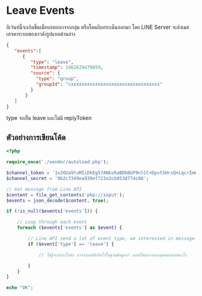 # Leave Events

อีเว้นท์นี้จะเกิดขึ้นเมื่อบอทออกจากกลุ่ม หรือโดนถีบกระเด็นออกมา โดย LINE Server จะส่งเมสเสจหาระบบของเราดังรูปแบบด้านล่าง

```JSON
{
   "events":[
      {
         "type": "leave",
         "timestamp": 1462629479859,
         "source": {
           "type": "group",
           "groupId": "cxxxxxxxxxxxxxxxxxxxxxxxxxxxxxxxxx"
         }
       }
   ]
}
```

type จะเป็น leave และไม่มี replyToken

## ตัวอย่างการเขียนโค้ด

```php
<?php 

require_once('./vendor/autoload.php');

$channel_token = '1v2OUa9tuMIiDhEg57ANbsRaBDbBGP9nlCC+Dpvt5HrsQ+LqcrImWPUBkH8re/pwqxv56d15kZeMoU/vQ0zuzPFlbhFM7AhRMZwLrSkLdcjbFurwXGOyHLt8MdgzLfAe7r0BsQV5cATlUanW3OgJewdB04t89/1O/w1cDnyilFU=';
$channel_secret = '9b2c7349ea939ef723a3cb453d774c86';

// Get message from Line API
$content = file_get_contents('php://input');
$events = json_decode($content, true);

if (!is_null($events['events'])) {

    // Loop through each event
    foreach ($events['events'] as $event) {

        // Line API send a lot of event type, we interested in message only.
        if ($event['type'] == 'leave') {

            // ไม่รู้จะทำอะไรต่อ อาจจะแค่บันทึกไว้ในฐานข้อมูลว่า บอทได้ออกจากกลุ่มหมายเลขอะไร

        }
    }
}

echo "OK";
```



